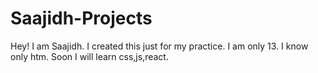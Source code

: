 # Saajidh-Projects
Hey! I am Saajidh. I created this just for my practice. I am only 13. I know only htm. Soon I will learn css,js,react.

